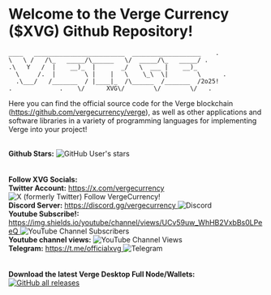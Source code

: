 <b>Welcome to the Verge Currency ($XVG) Github Repository! </b>
====

```
____   _________________________  ___________________    .
\   \ /   /\_   _____/\______   \/  _____/\_   _____/ .
.\   Y   /  |    __)_  |       _/   \  ___ |    __)_ 
  \     /.  |        \ |    |   \    \_\  \|        \      .
  .\___/   /_______  / |____|_  /\______  /_______  /2o25!
.             .    \/      XVG\/        \/        \/   .
```

Here you can find the official source code for the Verge blockchain (https://github.com/vergecurrency/verge), as well as other applications and software libraries in a variety of programming languages for implementing Verge into your project!<br><br>
<p align="left">
  <b>Github Stars:</b> <img alt="GitHub User's stars" src="https://img.shields.io/github/stars/vergecurrency"><br><br><br>
  <b>Follow XVG Socials: </b>
  <br>
  <b>Twitter Account:</b> <a href="https://x.com/vergecurrency" target="_blank"> https://x.com/vergecurrency </a><img alt="X (formerly Twitter) Follow VergeCurrency!" src="https://img.shields.io/twitter/follow/vergecurrency?logo=twitter&logoColor=teal&labelColor=black&color=black" target="_blank"><br>
  <b>Discord Server:</b> <a href="https://discord.gg/vergecurrency" target="_blank"> https://discord.gg/vergecurrency </a><img alt="Discord" src="https://img.shields.io/discord/325024453065179137?logo=v&logoColor=teal"><br>
  <b>Youtube Subscribe!:</b> <a href="https://img.shields.io/youtube/channel/views/UCv59uw_WhHB2VxbBs0LPeeQ" target="_blank"> https://img.shields.io/youtube/channel/views/UCv59uw_WhHB2VxbBs0LPeeQ </a><img alt="YouTube Channel Subscribers" src="https://img.shields.io/youtube/channel/subscribers/UCv59uw_WhHB2VxbBs0LPeeQ"><br>
  <b>Youtube channel views:</b> <img alt="YouTube Channel Views" src="https://img.shields.io/youtube/channel/views/UCv59uw_WhHB2VxbBs0LPeeQ"><br>
  <b>Telegram:</b> <a href="https://t.me/officialxvg" target="_blank"> https://t.me/officialxvg </a><img alt="Telegram" src="https://img.shields.io/badge/Telegram-2CA5E0?style=flat-squeare&logo=telegram&logoColor=white)"><br>
  <br><br>
  <b>Download the latest Verge Desktop Full Node/Wallets:</b><br>
  <a href="https://github.com/vergecurrency/verge/releases/latest" target="_blank"><img alt="GitHub all releases" src="https://img.shields.io/github/downloads/vergecurrency/verge/total?logo=GitHub"></a>
</p>
  
